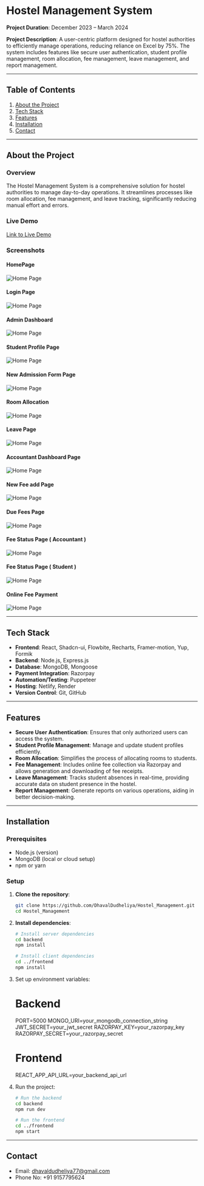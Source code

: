 # Hostel Management System

**Project Duration**: December 2023 – March 2024

**Project Description**: A user-centric platform designed for hostel authorities to efficiently manage operations, reducing reliance on Excel by 75%. The system includes features like secure user authentication, student profile management, room allocation, fee management, leave management, and report management.

---

## Table of Contents
1. [About the Project](#about-the-project)
2. [Tech Stack](#tech-stack)
3. [Features](#features)
4. [Installation](#installation)
5. [Contact](#contact)

---

## About the Project

### Overview
The Hostel Management System is a comprehensive solution for hostel authorities to manage day-to-day operations. It streamlines processes like room allocation, fee management, and leave tracking, significantly reducing manual effort and errors.

### Live Demo
[Link to Live Demo](https://apcnadiad.netlify.app/)

### Screenshots

#### HomePage
![Home Page](https://drive.google.com/file/d/1x39YF4GasblFPMMSoryVQ914lpH_0qCi/view?usp=sharing/)

#### Login Page
![Home Page](https://drive.google.com/file/d/19UhFhVUCdk5Demq-aFDruZJUWNrNdY2N/view?usp=sharing)

#### Admin Dashboard
![Home Page](https://drive.google.com/file/d/1QOot2Rwijg8HobcgzofCSQ8H8-xwkJNB/view?usp=sharing)

#### Student Profile Page
![Home Page](https://drive.google.com/file/d/1wUDhWr5ISI4vOIXTOzxoTa6Qo1xaKLPu/view?usp=sharing)

#### New Admission Form Page
![Home Page](https://drive.google.com/file/d/1gCowGSbEiuRmQAlyb2HrE8zWDhG5EmT2/view?usp=sharing)

#### Room Allocation
![Home Page](https://drive.google.com/file/d/1BDPz4ZwDyMwjta7iBSX8fJAl1MmfNI3g/view?usp=sharing)

#### Leave Page
![Home Page](https://drive.google.com/file/d/1DYhbDOtg3s3o9aA4vdgvNRjoDWBNFPEZ/view?usp=sharing)

#### Accountant Dashboard Page
![Home Page](https://drive.google.com/file/d/1T_QxSrHkhdFC2Jeemv8LpChNAaI49Ae_/view?usp=sharing)

#### New Fee add Page
![Home Page](https://drive.google.com/file/d/1dpWbSq7fZOMAj_c0Lj46FEz5gf_K5ALr/view?usp=sharing)

#### Due Fees Page
![Home Page](https://drive.google.com/file/d/1ZFki6urntE2DVBQogIdDBz9DDlmYfVCX/view?usp=sharing)

#### Fee Status Page ( Accountant )
![Home Page](https://drive.google.com/file/d/1D3_JfpuATUDJOemt0FIJIimEP95xcIoz/view?usp=sharing)

#### Fee Status Page ( Student )
![Home Page](https://drive.google.com/file/d/1sxzjNtyRL_Aj8Iu88yC29jXPYAKKNSj6/view?usp=sharing)

#### Online Fee Payment
![Home Page](https://drive.google.com/file/d/1sEwEJq172NcxvP-J_kxf9Gg5W6ZiBHuy/view?usp=sharing)

---

## Tech Stack

- **Frontend**: React, Shadcn-ui, Flowbite, Recharts, Framer-motion, Yup, Formik
- **Backend**: Node.js, Express.js
- **Database**: MongoDB, Mongoose
- **Payment Integration**: Razorpay
- **Automation/Testing**: Puppeteer
- **Hosting**: Netlify, Render
- **Version Control**: Git, GitHub

---

## Features

- **Secure User Authentication**: Ensures that only authorized users can access the system.
- **Student Profile Management**: Manage and update student profiles efficiently.
- **Room Allocation**: Simplifies the process of allocating rooms to students.
- **Fee Management**: Includes online fee collection via Razorpay and allows generation and downloading of fee receipts.
- **Leave Management**: Tracks student absences in real-time, providing accurate data on student presence in the hostel.
- **Report Management**: Generate reports on various operations, aiding in better decision-making.

---

## Installation

### Prerequisites
- Node.js (version)
- MongoDB (local or cloud setup)
- npm or yarn

### Setup

1. **Clone the repository**:
   ```bash
   git clone https://github.com/DhavalDudheliya/Hostel_Management.git
   cd Hostel_Management

2. **Install dependencies**:
   ```bash
   # Install server dependencies
   cd backend
   npm install

   # Install client dependencies
   cd ../frontend
   npm install

3. Set up environment variables: 
   # Backend
   PORT=5000
   MONGO_URI=your_mongodb_connection_string
   JWT_SECRET=your_jwt_secret
   RAZORPAY_KEY=your_razorpay_key
   RAZORPAY_SECRET=your_razorpay_secret

   # Frontend
   REACT_APP_API_URL=your_backend_api_url

4. Run the project:
   ```bash
   # Run the backend
   cd backend
   npm run dev

   # Run the frontend
   cd ../frontend
   npm start

---

## Contact

- Email: dhavaldudheliya77@gmail.com
- Phone No: +91 9157795624

